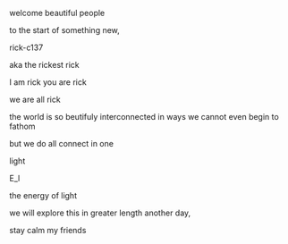 welcome beautiful people

to the start of something new, 

rick-c137

aka the rickest rick 

I am rick 
you are rick 

we are all rick 


the world is so beutifuly interconnected in ways we cannot even begin to fathom 

but we do all connect in one 

light

E_l 

the energy of light

we will explore this in greater length another day, 

stay calm my friends